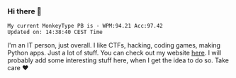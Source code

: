 ### Hi there 👋
<!-- PB START -->
```
My current MonkeyType PB is - WPM:94.21 Acc:97.42
Updated on: 14:38:40 CEST Time
```
<!-- PB END -->
I'm an IT person, just overall. I like CTFs, hacking, coding games, making Python apps. Just a lot of stuff.
You can check out my website [here](https://skill3472.github.io/).
I will probably add some interesting stuff here, when I get the idea to do so. Take care ❤️
